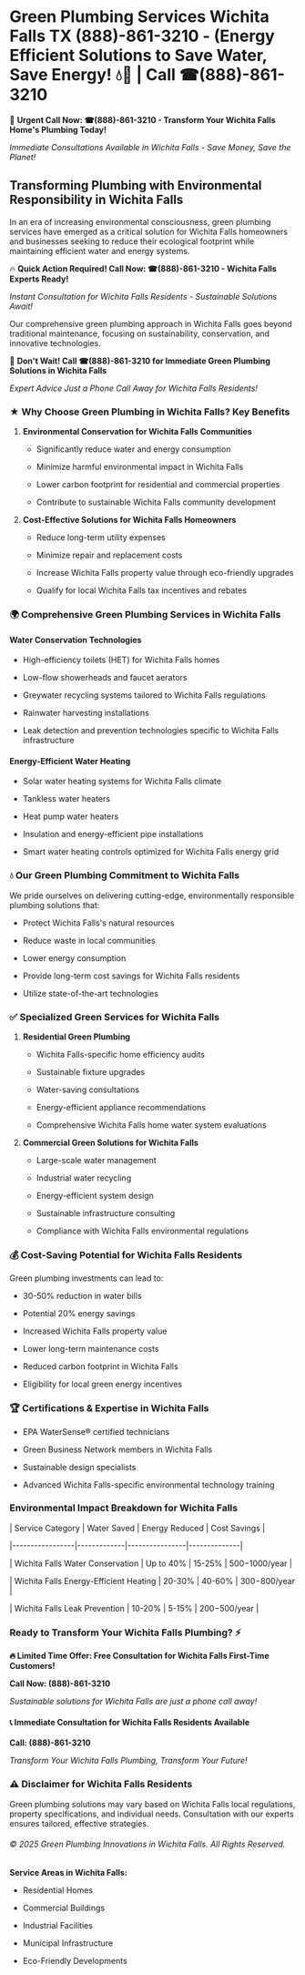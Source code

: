# Green Plumbing Services Wichita Falls TX (888)-861-3210 - (Energy Efficient Solutions to Save Water, Save Energy! 💧🌿 | Call ☎(888)-861-3210

🚨 **Urgent Call Now: ☎(888)-861-3210 - Transform Your Wichita Falls Home's Plumbing Today!**
*Immediate Consultations Available in Wichita Falls - Save Money, Save the Planet!*

## Transforming Plumbing with Environmental Responsibility in Wichita Falls

In an era of increasing environmental consciousness, green plumbing services have emerged as a critical solution for Wichita Falls homeowners and businesses seeking to reduce their ecological footprint while maintaining efficient water and energy systems. 

🔥 **Quick Action Required! Call Now: ☎(888)-861-3210 - Wichita Falls Experts Ready!**
*Instant Consultation for Wichita Falls Residents - Sustainable Solutions Await!*

Our comprehensive green plumbing approach in Wichita Falls goes beyond traditional maintenance, focusing on sustainability, conservation, and innovative technologies.

🚨 **Don't Wait! Call ☎(888)-861-3210 for Immediate Green Plumbing Solutions in Wichita Falls**
*Expert Advice Just a Phone Call Away for Wichita Falls Residents!*

### ★ Why Choose Green Plumbing in Wichita Falls? Key Benefits

1. **Environmental Conservation for Wichita Falls Communities** 
   - Significantly reduce water and energy consumption
   - Minimize harmful environmental impact in Wichita Falls
   - Lower carbon footprint for residential and commercial properties
   - Contribute to sustainable Wichita Falls community development

2. **Cost-Effective Solutions for Wichita Falls Homeowners** 
   - Reduce long-term utility expenses
   - Minimize repair and replacement costs
   - Increase Wichita Falls property value through eco-friendly upgrades
   - Qualify for local Wichita Falls tax incentives and rebates

### 🌍 Comprehensive Green Plumbing Services in Wichita Falls

#### Water Conservation Technologies
- High-efficiency toilets (HET) for Wichita Falls homes
- Low-flow showerheads and faucet aerators
- Greywater recycling systems tailored to Wichita Falls regulations
- Rainwater harvesting installations
- Leak detection and prevention technologies specific to Wichita Falls infrastructure

#### Energy-Efficient Water Heating
- Solar water heating systems for Wichita Falls climate
- Tankless water heaters
- Heat pump water heaters
- Insulation and energy-efficient pipe installations
- Smart water heating controls optimized for Wichita Falls energy grid

### 💧 Our Green Plumbing Commitment to Wichita Falls

We pride ourselves on delivering cutting-edge, environmentally responsible plumbing solutions that:
- Protect Wichita Falls's natural resources
- Reduce waste in local communities
- Lower energy consumption
- Provide long-term cost savings for Wichita Falls residents
- Utilize state-of-the-art technologies

### ✅ Specialized Green Services for Wichita Falls

1. **Residential Green Plumbing**
   - Wichita Falls-specific home efficiency audits
   - Sustainable fixture upgrades
   - Water-saving consultations
   - Energy-efficient appliance recommendations
   - Comprehensive Wichita Falls home water system evaluations

2. **Commercial Green Solutions for Wichita Falls**
   - Large-scale water management
   - Industrial water recycling
   - Energy-efficient system design
   - Sustainable infrastructure consulting
   - Compliance with Wichita Falls environmental regulations

### 💰 Cost-Saving Potential for Wichita Falls Residents

Green plumbing investments can lead to:
- 30-50% reduction in water bills
- Potential 20% energy savings
- Increased Wichita Falls property value
- Lower long-term maintenance costs
- Reduced carbon footprint in Wichita Falls
- Eligibility for local green energy incentives

### 🏆 Certifications & Expertise in Wichita Falls

- EPA WaterSense® certified technicians
- Green Business Network members in Wichita Falls
- Sustainable design specialists
- Advanced Wichita Falls-specific environmental technology training

### Environmental Impact Breakdown for Wichita Falls

| Service Category | Water Saved | Energy Reduced | Cost Savings |
|-----------------|-------------|----------------|--------------|
| Wichita Falls Water Conservation | Up to 40% | 15-25% | $500-$1000/year |
| Wichita Falls Energy-Efficient Heating | 20-30% | 40-60% | $300-$800/year |
| Wichita Falls Leak Prevention | 10-20% | 5-15% | $200-$500/year |

### Ready to Transform Your Wichita Falls Plumbing? ⚡

**🔥 Limited Time Offer: Free Consultation for Wichita Falls First-Time Customers!**

**Call Now: (888)-861-3210**
*Sustainable solutions for Wichita Falls are just a phone call away!*

#### 📞 Immediate Consultation for Wichita Falls Residents Available

**Call: (888)-861-3210**
*Transform Your Wichita Falls Plumbing, Transform Your Future!*

### ⚠️ Disclaimer for Wichita Falls Residents

Green plumbing solutions may vary based on Wichita Falls local regulations, property specifications, and individual needs. Consultation with our experts ensures tailored, effective strategies.

###### © 2025 Green Plumbing Innovations in Wichita Falls. All Rights Reserved.

**Service Areas in Wichita Falls:** 
- Residential Homes
- Commercial Buildings
- Industrial Facilities
- Municipal Infrastructure
- Eco-Friendly Developments
